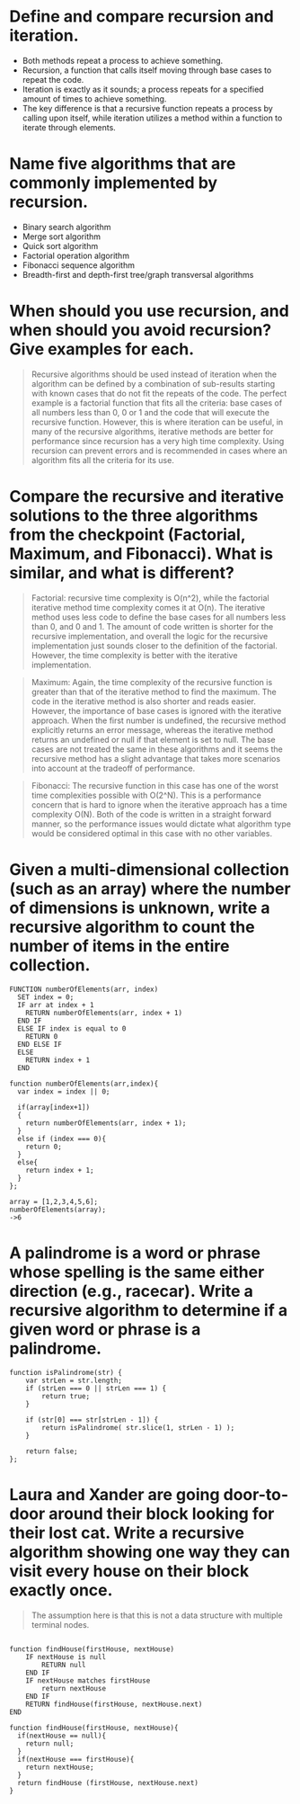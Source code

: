 # Define and compare recursion and iteration.
* Both methods repeat a process to achieve something.
* Recursion, a function that calls itself moving through base cases to repeat the code.
* Iteration is exactly as it sounds; a process repeats for a specified amount of times to achieve something. 
* The key difference is that a recursive function repeats a process by calling upon itself, while iteration utilizes a method within a function to iterate through elements. 

# Name five algorithms that are commonly implemented by recursion.
* Binary search algorithm
* Merge sort algorithm
* Quick sort algorithm
* Factorial operation algorithm
* Fibonacci sequence algorithm
* Breadth-first and depth-first tree/graph transversal algorithms

# When should you use recursion, and when should you avoid recursion? Give examples for each.
>Recursive algorithms should be used instead of iteration when the algorithm can be defined by a combination of sub-results starting with known cases that do not fit the repeats of the code. The perfect example is a factorial function that fits all the criteria: base cases of all numbers less than 0, 0 or 1 and the code that will execute the recursive function. However, this is where iteration can be useful, in many of the recursive algorithms, iterative methods are better for performance since recursion has a very high time complexity. Using recursion can prevent errors and is recommended in cases where an algorithm fits all the criteria for its use.

# Compare the recursive and iterative solutions to the three algorithms from the checkpoint (Factorial, Maximum, and Fibonacci). What is similar, and what is different?
>Factorial: recursive time complexity is O(n^2), while the factorial iterative method time complexity comes it at O(n). The iterative method uses less code to define the base cases for all numbers less than 0, and 0 and 1. The amount of code written is shorter for the recursive implementation, and overall the logic for the recursive implementation just sounds closer to the definition of the factorial. However, the time complexity is better with the iterative implementation.

>Maximum: Again, the time complexity of the recursive function is greater than that of the iterative method to find the maximum. The code in the iterative method is also shorter and reads easier. However, the importance of base cases is ignored with the iterative approach. When the first number is undefined, the recursive method explicitly returns an error message, whereas the iterative method returns an undefined or null if that element is set to null. The base cases are not treated the same in these algorithms and it seems the recursive method has a slight advantage that takes more scenarios into account at the tradeoff of performance. 

>Fibonacci: The recursive function in this case has one of the worst time complexities possible with O(2^N). This is a performance concern that is hard to ignore when the iterative approach has a time complexity O(N). Both of the code is written in a straight forward manner, so the performance issues would dictate what algorithm type would be considered optimal in this case with no other variables. 

# Given a multi-dimensional collection (such as an array) where the number of dimensions is unknown, write a recursive algorithm to count the number of items in the entire collection.

```
FUNCTION numberOfElements(arr, index)
  SET index = 0;
  IF arr at index + 1
    RETURN numberOfElements(arr, index + 1)
  END IF
  ELSE IF index is equal to 0
    RETURN 0
  END ELSE IF
  ELSE
    RETURN index + 1
  END
```


```
function numberOfElements(arr,index){
  var index = index || 0;

  if(array[index+1])
  {
  	return numberOfElements(arr, index + 1);
  }
  else if (index === 0){
    return 0;
  }
  else{
    return index + 1;
  }
};

array = [1,2,3,4,5,6];
numberOfElements(array);
->6
```


# A palindrome is a word or phrase whose spelling is the same either direction (e.g., racecar). Write a recursive algorithm to determine if a given word or phrase is a palindrome.

```
function isPalindrome(str) {
    var strLen = str.length;
    if (strLen === 0 || strLen === 1) {
        return true;
    }
    
    if (str[0] === str[strLen - 1]) {
        return isPalindrome( str.slice(1, strLen - 1) );
    }
    
    return false;
};

```


# Laura and Xander are going door-to-door around their block looking for their lost cat. Write a recursive algorithm showing one way they can visit every house on their block exactly once.

>The assumption here is that this is not a data structure with multiple terminal nodes. 

```

function findHouse(firstHouse, nextHouse)
    IF nextHouse is null 
        RETURN null
    END IF
    IF nextHouse matches firstHouse
        return nextHouse    
    END IF
    RETURN findHouse(firstHouse, nextHouse.next)
END

```

```
function findHouse(firstHouse, nextHouse){
  if(nextHouse == null){
    return null;
  }
  if(nextHouse === firstHouse){
    return nextHouse;
  }
  return findHouse (firstHouse, nextHouse.next)
}

```
